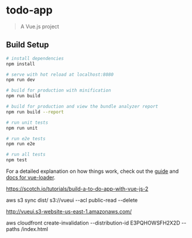 # todo-app

> A Vue.js project

## Build Setup

``` bash
# install dependencies
npm install

# serve with hot reload at localhost:8080
npm run dev

# build for production with minification
npm run build

# build for production and view the bundle analyzer report
npm run build --report

# run unit tests
npm run unit

# run e2e tests
npm run e2e

# run all tests
npm test
```

For a detailed explanation on how things work, check out the [guide](http://vuejs-templates.github.io/webpack/) and [docs for vue-loader](http://vuejs.github.io/vue-loader).

https://scotch.io/tutorials/build-a-to-do-app-with-vue-js-2

aws s3 sync dist/ s3://vueui --acl public-read --delete 


http://vueui.s3-website-us-east-1.amazonaws.com/

aws cloudfront create-invalidation --distribution-id E3PQHOWSFH2X2D --paths /index.html
